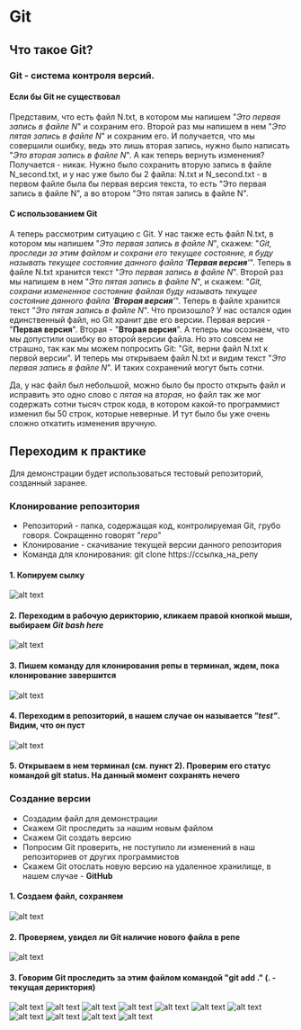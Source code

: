 # Git

## Что такое Git?
### Git - система контроля версий.
#### Если бы Git не существовал
Представим, что есть файл N.txt, в котором мы напишем "*Это первая запись в файле N*" и сохраним его. Второй раз мы напишем в нем "*Это пятая запись в файле N*" и сохраним его.
И получается, что мы совершили ошибку, ведь это лишь вторая запись, нужно было написать "*Это вторая запись в файле N*". А как теперь вернуть изменения? Получается - никак.
Нужно было сохранить вторую запись в файле N_second.txt, и у нас уже было бы 2 файла: N.txt и N_second.txt - в первом файле была бы первая версия текста,
то есть "Это первая запись в файле N", а во втором "Это пятая запись в файле N".

#### С использованием Git
А теперь рассмотрим ситуацию с Git. У нас также есть файл N.txt, в котором мы напишем "*Это первая запись в файле N*", скажем: "*Git, проследи за этим файлом и сохрани его текущее состояние, я буду называть текущее состояние данного файла '**Первая версия**'*". Теперь в файле N.txt хранится текст "*Это первая запись в файле N*".
Второй раз мы напишем в нем "*Это пятая запись в файле N*", и скажем: "*Git, сохрани измененное состояние файлая буду называть текущее состояние данного файла '**Вторая версия**'*". Теперь в файле хранится текст "*Это пятая запись в файле N*".
Что произошло? У нас остался один единственный файл, но Git хранит две его версии. Первая версия - "**Первая версия**". Вторая - "**Вторая версия**".
А теперь мы осознаем, что мы допустили ошибку во второй версии файла. Но это совсем не страшно, так как мы можем попросить Git: "Git, верни файл N.txt к первой версии".
И теперь мы открываем файл N.txt и видим текст "*Это первая запись в файле N*". И таких сохранений могут быть сотни.

Да, у нас файл был небольшой, можно было бы просто открыть файл и исправить это одно слово с *пятая* на *вторая*,
но файл так же мог содержать сотни тысяч строк кода, в котором какой-то программист изменил бы 50 строк, которые неверные. И тут было бы уже очень сложно откатить изменения вручную.

## Переходим к практике
Для демонстрации будет использоваться тестовый репозиторий, созданный заранее.

### Клонирование репозитория
* Репозиторий - папка, содержащая код, контролируемая Git, грубо говоря. Сокращенно говорят "*repo*"
* Клонирование - скачивание текущей версии данного репозитория
* Команда для клонирования: git clone https://ссылка_на_репу

#### 1. Копируем сылку 
![alt text](https://github.com/2048-IT-Engineers/library_service/blob/master/docs/assets/git_tutor/1.png)
#### 2. Переходим в рабочую дерикторию, кликаем правой кнопкой мыши, выбираем *Git bash here*
![alt text](https://github.com/2048-IT-Engineers/library_service/blob/master/docs/assets/git_tutor/2.png)
#### 3. Пишем команду для клонирования репы в терминал, ждем, пока клонирование завершится
![alt text](https://github.com/2048-IT-Engineers/library_service/blob/master/docs/assets/git_tutor/3.png)
#### 4. Переходим в репозиторий, в нашем случае он называется *"test"*. Видим, что он пуст
![alt text](https://github.com/2048-IT-Engineers/library_service/blob/master/docs/assets/git_tutor/4.png)
#### 5. Открываем в нем терминал (см. пункт 2). Проверим его статус командой git status. На данный момент сохранять нечего

### Создание версии
* Создадим файл для демонстрации
* Скажем Git проследить за нашим новым файлом
* Скажем Git создать версию
* Попросим Git проверить, не поступило ли изменений в наш репозиториев от других программистов
* Скажем Git отослать новую версию на удаленное хранилище, в нашем случае - **GitHub**

#### 1. Создаем файл, сохраняем
![alt text](https://github.com/2048-IT-Engineers/library_service/blob/master/docs/assets/git_tutor/5.png)
#### 2. Проверяем, увидел ли Git наличие нового файла в репе
![alt text](https://github.com/2048-IT-Engineers/library_service/blob/master/docs/assets/git_tutor/6.png)
#### 3. Говорим Git проследить за этим файлом командой "git add ." (. - текущая дериктория)
![alt text](https://github.com/2048-IT-Engineers/library_service/blob/master/docs/assets/git_tutor/7.png)
![alt text](https://github.com/2048-IT-Engineers/library_service/blob/master/docs/assets/git_tutor/8.png)
![alt text](https://github.com/2048-IT-Engineers/library_service/blob/master/docs/assets/git_tutor/9.png)
![alt text](https://github.com/2048-IT-Engineers/library_service/blob/master/docs/assets/git_tutor/10.png)
![alt text](https://github.com/2048-IT-Engineers/library_service/blob/master/docs/assets/git_tutor/11.png)
![alt text](https://github.com/2048-IT-Engineers/library_service/blob/master/docs/assets/git_tutor/12.png)
![alt text](https://github.com/2048-IT-Engineers/library_service/blob/master/docs/assets/git_tutor/13.png)
![alt text](https://github.com/2048-IT-Engineers/library_service/blob/master/docs/assets/git_tutor/14.png)
![alt text](https://github.com/2048-IT-Engineers/library_service/blob/master/docs/assets/git_tutor/15.png)
![alt text](https://github.com/2048-IT-Engineers/library_service/blob/master/docs/assets/git_tutor/16.png)
![alt text](https://github.com/2048-IT-Engineers/library_service/blob/master/docs/assets/git_tutor/17.png)
